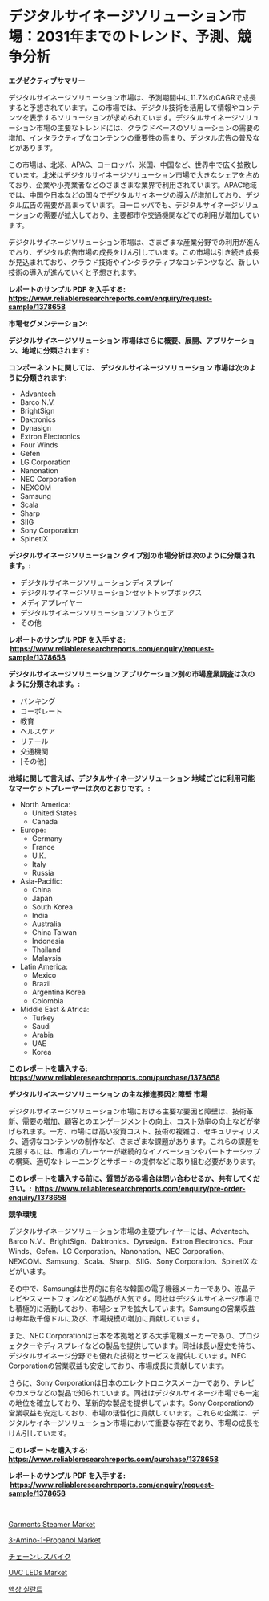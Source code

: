 <p><h1>デジタルサイネージソリューション市場：2031年までのトレンド、予測、競争分析</h1></p><p><strong>エグゼクティブサマリー</strong></p>
<p><p>デジタルサイネージソリューション市場は、予測期間中に11.7%のCAGRで成長すると予想されています。この市場では、デジタル技術を活用して情報やコンテンツを表示するソリューションが求められています。デジタルサイネージソリューション市場の主要なトレンドには、クラウドベースのソリューションの需要の増加、インタラクティブなコンテンツの重要性の高まり、デジタル広告の普及などがあります。</p><p>この市場は、北米、APAC、ヨーロッパ、米国、中国など、世界中で広く拡散しています。北米はデジタルサイネージソリューション市場で大きなシェアを占めており、企業や小売業者などのさまざまな業界で利用されています。APAC地域では、中国や日本などの国々でデジタルサイネージの導入が増加しており、デジタル広告の需要が高まっています。ヨーロッパでも、デジタルサイネージソリューションの需要が拡大しており、主要都市や交通機関などでの利用が増加しています。</p><p>デジタルサイネージソリューション市場は、さまざまな産業分野での利用が進んでおり、デジタル広告市場の成長をけん引しています。この市場は引き続き成長が見込まれており、クラウド技術やインタラクティブなコンテンツなど、新しい技術の導入が進んでいくと予想されます。</p></p>
<p><strong>レポートのサンプル PDF を入手する: <a href="https://www.reliableresearchreports.com/enquiry/request-sample/1378658">https://www.reliableresearchreports.com/enquiry/request-sample/1378658</a></strong></p>
<p><strong>市場セグメンテーション:</strong></p>
<p><strong> デジタルサイネージソリューション 市場はさらに概要、展開、アプリケーション、地域に分類されます :</strong></p>
<p><strong>コンポーネントに関しては、 デジタルサイネージソリューション 市場は次のように分類されます: &nbsp;</strong></p>
<p><ul><li>Advantech</li><li>Barco N.V.</li><li>BrightSign</li><li>Daktronics</li><li>Dynasign</li><li>Extron Electronics</li><li>Four Winds</li><li>Gefen</li><li>LG Corporation</li><li>Nanonation</li><li>NEC Corporation</li><li>NEXCOM</li><li>Samsung</li><li>Scala</li><li>Sharp</li><li>SIIG</li><li>Sony Corporation</li><li>SpinetiX</li></ul></p>
<p><strong> デジタルサイネージソリューション タイプ別の市場分析は次のように分類されます。:</strong></p>
<p><ul><li>デジタルサイネージソリューションディスプレイ</li><li>デジタルサイネージソリューションセットトップボックス</li><li>メディアプレイヤー</li><li>デジタルサイネージソリューションソフトウェア</li><li>その他</li></ul></p>
<p><strong>レポートのサンプル PDF を入手する: &nbsp;<a href="https://www.reliableresearchreports.com/enquiry/request-sample/1378658">https://www.reliableresearchreports.com/enquiry/request-sample/1378658</a></strong></p>
<p><strong> デジタルサイネージソリューション アプリケーション別の市場産業調査は次のように分類されます。:</strong></p>
<p><ul><li>バンキング</li><li>コーポレート</li><li>教育</li><li>ヘルスケア</li><li>リテール</li><li>交通機関</li><li>[その他]</li></ul></p>
<p><strong>地域に関して言えば、デジタルサイネージソリューション 地域ごとに利用可能なマーケットプレーヤーは次のとおりです。:</strong></p>
<p><ul>
    <li>
        North America:
        <ul>
            <li>United States</li>
            <li>Canada</li>
        </ul>
    </li>
    <li>
        Europe:
        <ul>
            <li>Germany</li>
            <li>France</li>
            <li>U.K.</li>
            <li>Italy</li>
            <li>Russia</li>
        </ul>
    </li>
    <li>
        Asia-Pacific:
        <ul>
            <li>China</li>
            <li>Japan</li>
            <li>South Korea</li>
            <li>India</li>
            <li>Australia</li>
            <li>China Taiwan</li>
            <li>Indonesia</li>
            <li>Thailand</li>
            <li>Malaysia</li>
        </ul>
    </li>
    <li>
        Latin America:
        <ul>
            <li>Mexico</li>
            <li>Brazil</li>
            <li>Argentina Korea</li>
            <li>Colombia</li>
        </ul>
    </li>
    <li>
        Middle East & Africa:
        <ul>
            <li>Turkey</li>
            <li>Saudi</li>
            <li>Arabia</li>
            <li>UAE</li>
            <li>Korea</li>
        </ul>
    </li>
    </ul></p>
<p><strong>このレポートを購入する: &nbsp;<a href="https://www.reliableresearchreports.com/purchase/1378658">https://www.reliableresearchreports.com/purchase/1378658</a></strong></p>
<p><strong>デジタルサイネージソリューション の主な推進要因と障壁 市場</strong></p>
<p><p>デジタルサイネージソリューション市場における主要な要因と障壁は、技術革新、需要の増加、顧客とのエンゲージメントの向上、コスト効率の向上などが挙げられます。一方、市場には高い投資コスト、技術の複雑さ、セキュリティリスク、適切なコンテンツの制作など、さまざまな課題があります。これらの課題を克服するには、市場のプレーヤーが継続的なイノベーションやパートナーシップの構築、適切なトレーニングとサポートの提供などに取り組む必要があります。</p></p>
<p><strong>このレポートを購入する前に、質問がある場合は問い合わせるか、共有してください。:&nbsp; <a href="https://www.reliableresearchreports.com/enquiry/pre-order-enquiry/1378658">https://www.reliableresearchreports.com/enquiry/pre-order-enquiry/1378658</a></strong></p>
<p><strong>競争環境</strong></p>
<p><p>デジタルサイネージソリューション市場の主要プレイヤーには、Advantech、Barco N.V.、BrightSign、Daktronics、Dynasign、Extron Electronics、Four Winds、Gefen、LG Corporation、Nanonation、NEC Corporation、NEXCOM、Samsung、Scala、Sharp、SIIG、Sony Corporation、SpinetiX などがいます。</p><p>その中で、Samsungは世界的に有名な韓国の電子機器メーカーであり、液晶テレビやスマートフォンなどの製品が人気です。同社はデジタルサイネージ市場でも積極的に活動しており、市場シェアを拡大しています。Samsungの営業収益は毎年数千億ドルに及び、市場規模の増加に貢献しています。</p><p>また、NEC Corporationは日本を本拠地とする大手電機メーカーであり、プロジェクターやディスプレイなどの製品を提供しています。同社は長い歴史を持ち、デジタルサイネージ分野でも優れた技術とサービスを提供しています。NEC Corporationの営業収益も安定しており、市場成長に貢献しています。</p><p>さらに、Sony Corporationは日本のエレクトロニクスメーカーであり、テレビやカメラなどの製品で知られています。同社はデジタルサイネージ市場でも一定の地位を確立しており、革新的な製品を提供しています。Sony Corporationの営業収益も安定しており、市場の活性化に貢献しています。これらの企業は、デジタルサイネージソリューション市場において重要な存在であり、市場の成長をけん引しています。</p></p>
<p><strong>このレポートを購入する: &nbsp; <a href="https://www.reliableresearchreports.com/purchase/1378658">https://www.reliableresearchreports.com/purchase/1378658</a></strong></p>
<p><strong>レポートのサンプル PDF を入手する: &nbsp;<a href="https://www.reliableresearchreports.com/enquiry/request-sample/1378658">https://www.reliableresearchreports.com/enquiry/request-sample/1378658</a></strong><strong></strong></p>
<p>&nbsp;</p>
<p><p><a href="https://issuu.com/reportprime-2/docs/garments-steamer-market-size-2030.pptx">Garments Steamer Market</a></p><p><a href="https://github.com/provorikovar/Market-Research-Report-List-3/blob/main/3-amino-1-propanol-market.md">3-Amino-1-Propanol Market</a></p><p><a href="https://github.com/cbigkbh02719/Market-Research-Report-List-1/blob/main/5538787689.md">チェーンレスバイク</a></p><p><a href="https://issuu.com/reportprime-2/docs/uvc-leds-market-size-2030.pptx">UVC LEDs Market</a></p><p><a href="https://github.com/oajzkywllm460/Market-Research-Report-List-1/blob/main/9027824380.md">액상 실란트</a></p></p>